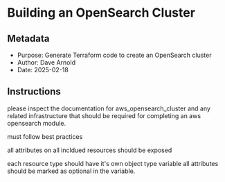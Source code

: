 # Building an OpenSearch Cluster

## Metadata
- Purpose: Generate Terraform code to create an OpenSearch cluster
- Author: Dave Arnold
- Date: 2025-02-18

## Instructions
please inspect the documentation for aws_opensearch_cluster and any related infrastructure that should be required for completing an aws opensearch module.

must follow best practices

all attributes on all incldued resources should be exposed

each resource type should have it's own object type variable
all attributes should be marked as optional in the variable.